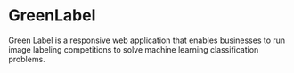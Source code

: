 # GreenLabel
Green Label is a responsive web application that enables businesses to run image labeling competitions to solve machine learning classification problems.
